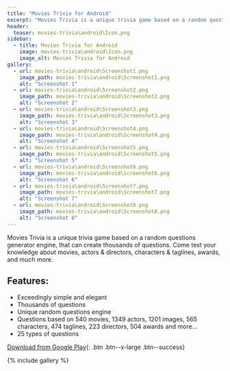 ```yaml
---
title: "Movies Trivia for Android"
excerpt: "Movies Trivia is a unique trivia game based on a random questions generator engine, that can create thousands of questions. Come test your knowledge about movies, actors & directors, characters & taglines, awards, and much more."
header:
  teaser: movies-trivia\android\Icon.png
sidebar:
  - title: Movies Trivia for Android
    image: movies-trivia\android\Icon.png
    image_alt: Movies Trivia for Android
gallery:
  - url: movies-trivia\android\Screenshot1.png
    image_path: movies-trivia\android\Screenshot1.png
    alt: "Screenshot 1"
  - url: movies-trivia\android\Screenshot2.png
    image_path: movies-trivia\android\Screenshot2.png
    alt: "Screenshot 2"
  - url: movies-trivia\android\Screenshot3.png
    image_path: movies-trivia\android\Screenshot3.png
    alt: "Screenshot 3"
  - url: movies-trivia\android\Screenshot4.png
    image_path: movies-trivia\android\Screenshot4.png
    alt: "Screenshot 4"
  - url: movies-trivia\android\Screenshot5.png
    image_path: movies-trivia\android\Screenshot5.png
    alt: "Screenshot 5"
  - url: movies-trivia\android\Screenshot6.png
    image_path: movies-trivia\android\Screenshot6.png
    alt: "Screenshot 6"
  - url: movies-trivia\android\Screenshot7.png
    image_path: movies-trivia\android\Screenshot7.png
    alt: "Screenshot 7"
  - url: movies-trivia\android\Screenshot8.png
    image_path: movies-trivia\android\Screenshot8.png
    alt: "Screenshot 8"
---
```


Movies Trivia is a unique trivia game based on a random questions generator engine, that can create thousands of questions. Come test your knowledge about movies, actors & directors, characters & taglines, awards, and much more.

## Features:

  - Exceedingly simple and elegant
  - Thousands of questions
  - Unique random questions engine
  - Questions based on 540 movies, 1349 actors, 1201 images, 565 characters, 474 taglines, 223 directors, 504 awards and more…
  - 25 types of questions
  
[Download from Google Play](https://play.google.com/store/apps/details?id=com.saguiitay.MoviesTrivia){: .btn .btn--x-large .btn--success}
  
{% include gallery %}

